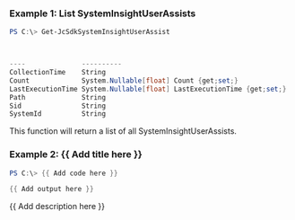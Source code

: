 ### Example 1: List SystemInsightUserAssists
```powershell
PS C:\> Get-JcSdkSystemInsightUserAssist



----              ----------
CollectionTime    String
Count             System.Nullable[float] Count {get;set;}
LastExecutionTime System.Nullable[float] LastExecutionTime {get;set;}
Path              String
Sid               String
SystemId          String


```

This function will return a list of all SystemInsightUserAssists.

### Example 2: {{ Add title here }}
```powershell
PS C:\> {{ Add code here }}

{{ Add output here }}
```

{{ Add description here }}

